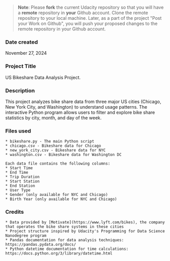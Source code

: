 >**Note**: Please **fork** the current Udacity repository so that you will have a **remote** repository in **your** Github account. Clone the remote repository to your local machine. Later, as a part of the project "Post your Work on Github", you will push your proposed changes to the remote repository in your Github account.

### Date created
November 27, 2024

### Project Title
US Bikeshare Data Analysis Project.

### Description
This project analyzes bike share data from three major US cities (Chicago, New York City, and Washington) to understand usage patterns. The interactive Python program allows users to filter and explore bike share statistics by city, month, and day of the week.

### Files used

    * bikeshare.py - The main Python script
    * chicago.csv - Bikeshare data for Chicago
    * new_york_city.csv - Bikeshare data for NYC
    * washington.csv - Bikeshare data for Washington DC

    Each data file contains the following columns:
    * Start Time
    * End Time
    * Trip Duration
    * Start Station
    * End Station
    * User Type
    * Gender (only available for NYC and Chicago)
    * Birth Year (only available for NYC and Chicago)

### Credits
    * Data provided by [Motivate](https://www.lyft.com/bikes), the company that operates the bike share systems in these cities
    * Project structure inspired by Udacity's Programming for Data Science Nanodegree program
    * Pandas documentation for data analysis techniques: https://pandas.pydata.org/docs/
    * Python datetime documentation for time calculations: https://docs.python.org/3/library/datetime.html


